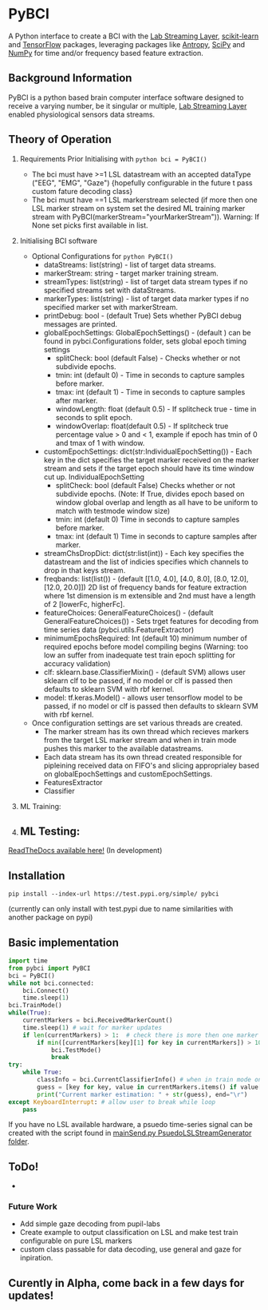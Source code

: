 # PyBCI
A Python interface to create a BCI with the [Lab Streaming Layer](https://github.com/sccn/labstreaminglayer), [scikit-learn](https://scikit-learn.org/stable/#) and [TensorFlow](https://www.tensorflow.org/install) packages, leveraging packages like [Antropy](https://github.com/raphaelvallat/antropy), [SciPy](https://scipy.org/) and [NumPy](https://numpy.org/) for time and/or frequency based feature extraction.

## Background Information
PyBCI is a python based brain computer interface software designed to receive a varying number, be it singular or multiple, [Lab Streaming Layer](https://github.com/sccn/labstreaminglayer) enabled physiological sensors data streams. 

## Theory of Operation
1. Requirements Prior Initialising with ```python bci = PyBCI() ```
    - The bci must have >=1 LSL datastream with an accepted dataType ("EEG", "EMG", "Gaze") {hopefully configurable in the future t pass custom fature decoding class}
    - The bci must have ==1 LSL markerstream selected (if more then one LSL marker stream on system set the desired ML training marker stream with PyBCI(markerStream="yourMarkerStream")). Warning: If None set picks first available in list.
2. Initialising BCI software
    - Optional Configurations for ```python PyBCI() ```
        - dataStreams: list(string) - list of target data streams.
        - markerStream: string - target marker training stream.
        - streamTypes: list(string) - list of target data stream types if no specified streams set with dataStreams.
        - markerTypes: list(string) - list of target data marker types if no specified marker set with markerStream.
        - printDebug: bool - (default True) Sets whether PyBCI debug messages are printed.
        - globalEpochSettings: GlobalEpochSettings() - (default ) can be found in pybci.Configurations folder, sets global epoch timing settings
            - splitCheck: bool (default False) - Checks whether or not subdivide epochs.
            - tmin: int (default 0) - Time in seconds to capture samples before marker.
            - tmax: int (default 1) - Time in seconds to capture samples after marker.
            - windowLength: float (default 0.5) - If splitcheck true - time in seconds to split epoch. 
            - windowOverlap: float(default 0.5) - If splitcheck true  percentage value > 0 and < 1, example if epoch has tmin of 0 and tmax of 1 with window.
        - customEpochSettings: dict(str:IndividualEpochSetting()) - Each key in the dict specifies the target marker received on the marker stream and sets if the target epoch should have its time window cut up. 
            IndividualEpochSetting
            - splitCheck: bool (default False) Checks whether or not subdivide epochs. (Note: If True, divides epoch based on window global overlap and length as all have to be uniform to match with testmode window size)
            - tmin: int (default 0) Time in seconds to capture samples before marker.
            - tmax: int (default 1) Time in seconds to capture samples after marker.
        - streamChsDropDict: dict(str:list(int)) - Each key specifies the datastream and the list of indicies specifies which channels to drop in that keys stream.
        - freqbands: list(list()) - (default [[1.0, 4.0], [4.0, 8.0], [8.0, 12.0], [12.0, 20.0]]) 2D list of frequency bands for feature extraction where 1st dimension is m extensible and 2nd must have a length of 2 [lowerFc, higherFc].
        - featureChoices: GeneralFeatureChoices() - (default GeneralFeatureChoices()) - Sets trget features for decoding from time series data (pybci.utils.FeatureExtractor) 
        - minimumEpochsRequired: Int (default 10) minimum number of required epochs before model compiling begins (Warning: too low an suffer from inadequate test train epoch splitting for accuracy validation)
        - clf: sklearn.base.ClassifierMixin() - (default SVM) allows user sklearn clf to be passed, if no model or clf is passed then defaults to sklearn SVM with rbf kernel.
        - model: tf.keras.Model() - allows user tensorflow model to be passed, if no model or clf is passed then defaults to sklearn SVM with rbf kernel.
    - Once configuration settings are set various threads are created.
        - The marker stream has its own thread which recieves markers from the target LSL marker stream and when in train mode pushes this marker to the available datastreams. 
        - Each data stream has its own thread created responsible for pipleining received data on FIFO's and slicing approprialey based on globalEpochSettings and customEpochSettings.
        - FeaturesExtractor
        - Classifier
    
3. ML Training:
  
4. ML Testing:
   -

[ReadTheDocs available here!](https://pybci.readthedocs.io/en/latest/) (In development)

## Installation
```
pip install --index-url https://test.pypi.org/simple/ pybci
```
(currently can only install with test.pypi due to name similarities with another package on pypi)

## Basic implementation
```python
import time
from pybci import PyBCI
bci = PyBCI()
while not bci.connected:
    bci.Connect()
    time.sleep(1)
bci.TrainMode()
while(True):
    currentMarkers = bci.ReceivedMarkerCount()
    time.sleep(1) # wait for marker updates
    if len(currentMarkers) > 1:  # check there is more then one marker type received
        if min([currentMarkers[key][1] for key in currentMarkers]) > 10:
            bci.TestMode()
            break 
try:
    while True:
        classInfo = bci.CurrentClassifierInfo() # when in train mode only y_pred returned
        guess = [key for key, value in currentMarkers.items() if value[0] == classInfo["y_pred"]]
        print("Current marker estimation: " + str(guess), end="\r")
except KeyboardInterrupt: # allow user to break while loop
    pass
```
If you have no LSL available hardware, a psuedo time-series signal can be created with the script found in [mainSend.py PsuedoLSLStreamGenerator folder](https://github.com/LMBooth/pybci/blob/main/pybci/Examples/PsuedoLSLStreamGenerator/mainSend.py). 

## ToDo!
- 
### Future Work
- Add simple gaze decoding from pupil-labs
- Create example to output classification on LSL and make test train configurable on pure LSL markers 
- custom class passable for data decoding, use general and gaze for inpiration. 

## Curently in Alpha, come back in a few days for updates!
